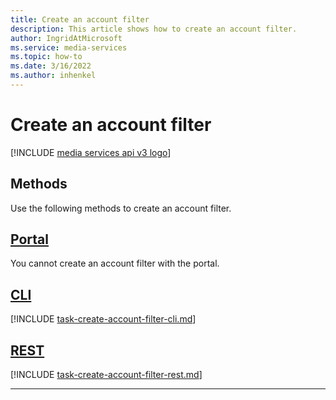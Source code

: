 ```yaml
---
title: Create an account filter
description: This article shows how to create an account filter.
author: IngridAtMicrosoft
ms.service: media-services
ms.topic: how-to
ms.date: 3/16/2022
ms.author: inhenkel
---
```


# Create an account filter

[!INCLUDE [media services api v3 logo](./includes/v3-hr.md)]

## Methods

Use the following methods to create an account filter.

## [Portal](#tab/portal/)

You cannot create an account filter with the portal.

## [CLI](#tab/cli/)

[!INCLUDE [task-create-account-filter-cli.md](./includes/task-create-account-filter-cli.md)]

## [REST](#tab/rest/)

[!INCLUDE [task-create-account-filter-rest.md](./includes/task-create-account-filter-rest.md)]

---
